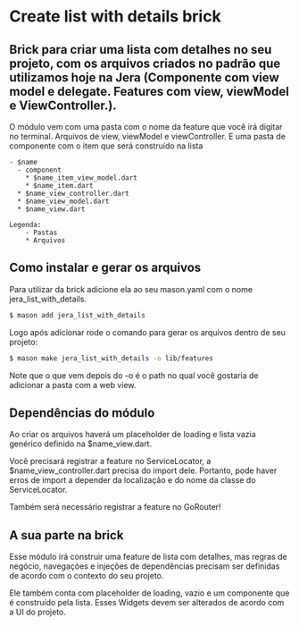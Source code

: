 # Create list with details brick

## Brick para criar uma lista com detalhes no seu projeto, com os arquivos criados no padrão que utilizamos hoje na Jera (Componente com view model e delegate. Features com view, viewModel e ViewController.).

O módulo vem com uma pasta com o nome da feature que você irá digitar no terminal. Arquivos de view, viewModel e viewController. E uma pasta de componente com o item que será construído na lista
   
    - $name
      - component
        * $name_item_view_model.dart
        * $name_item.dart
      * $name_view_controller.dart
      * $name_view_model.dart
      * $name_view.dart
```
Legenda:
    - Pastas
    * Arquivos
```
  

## Como instalar e gerar os arquivos

Para utilizar da brick adicione ela ao seu mason.yaml com o nome jera_list_with_details.

```bash
$ mason add jera_list_with_details
```

Logo após adicionar rode o comando para gerar os arquivos dentro de seu projeto:
```bash
$ mason make jera_list_with_details -o lib/features
```
Note que o que vem depois do -o é o path no qual você gostaria de adicionar a pasta com a web view.

## Dependências do módulo

Ao criar os arquivos haverá um placeholder de loading e lista vazia genérico definido na $name_view.dart. 

Você precisará registrar a feature no ServiceLocator, a $name_view_controller.dart precisa do import dele. Portanto, pode haver erros de import a depender da localização e do nome da classe do ServiceLocator.

Também será necessário registrar a feature no GoRouter!


## A sua parte na brick
Esse módulo irá construir uma feature de lista com detalhes, mas regras de negócio, navegações e injeções de dependências precisam ser definidas de acordo com o contexto do seu projeto.

Ele também conta com placeholder de loading, vazio e um componente que é construído pela lista. Esses Widgets devem ser alterados de acordo com a UI do projeto.
